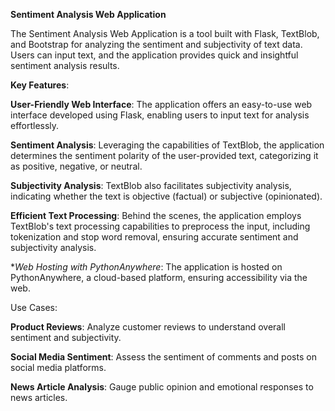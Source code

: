 **Sentiment Analysis Web Application**

The Sentiment Analysis Web Application is a tool built with Flask, TextBlob, and Bootstrap for analyzing the sentiment and subjectivity of text data. Users can input text, and the application provides quick and insightful sentiment analysis results.

**Key Features**:

**User-Friendly Web Interface**: The application offers an easy-to-use web interface developed using Flask, enabling users to input text for analysis effortlessly.

**Sentiment Analysis**: Leveraging the capabilities of TextBlob, the application determines the sentiment polarity of the user-provided text, categorizing it as positive, negative, or neutral.

**Subjectivity Analysis**: TextBlob also facilitates subjectivity analysis, indicating whether the text is objective (factual) or subjective (opinionated).

**Efficient Text Processing**: Behind the scenes, the application employs TextBlob's text processing capabilities to preprocess the input, including tokenization and stop word removal, ensuring accurate sentiment and subjectivity analysis.

**Web Hosting with PythonAnywhere*: The application is hosted on PythonAnywhere, a cloud-based platform, ensuring accessibility via the web.

Use Cases:

**Product Reviews**: Analyze customer reviews to understand overall sentiment and subjectivity.

**Social Media Sentiment**: Assess the sentiment of comments and posts on social media platforms.

**News Article Analysis**: Gauge public opinion and emotional responses to news articles.
